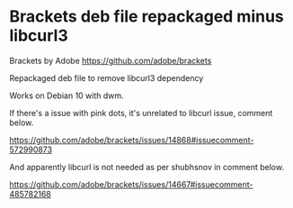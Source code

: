 # Brackets deb file repackaged minus libcurl3

Brackets by Adobe https://github.com/adobe/brackets

Repackaged deb file to remove libcurl3 dependency

Works on Debian 10 with dwm.

If there's a issue with pink dots, it's unrelated to libcurl issue, comment below.

https://github.com/adobe/brackets/issues/14868#issuecomment-572990873

And apparently libcurl is not needed as per shubhsnov in comment below.

https://github.com/adobe/brackets/issues/14667#issuecomment-485782168
